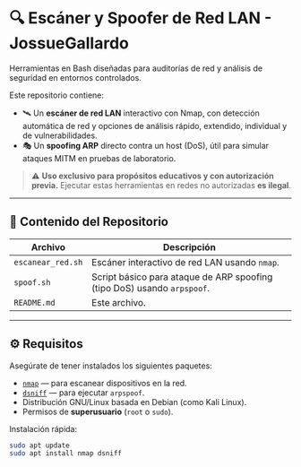 # 🔍 Escáner y Spoofer de Red LAN - JossueGallardo

Herramientas en Bash diseñadas para auditorías de red y análisis de seguridad en entornos controlados.

Este repositorio contiene:

- 🛰️ Un **escáner de red LAN** interactivo con Nmap, con detección automática de red y opciones de análisis rápido, extendido, individual y de vulnerabilidades.
- 🎭 Un **spoofing ARP** directo contra un host (DoS), útil para simular ataques MITM en pruebas de laboratorio.

> ⚠️ **Uso exclusivo para propósitos educativos y con autorización previa.**
> Ejecutar estas herramientas en redes no autorizadas **es ilegal**.

---

## 📁 Contenido del Repositorio

| Archivo           | Descripción                                                                 |
|------------------|-----------------------------------------------------------------------------|
| `escanear_red.sh`| Escáner interactivo de red LAN usando `nmap`.                              |
| `spoof.sh`       | Script básico para ataque de ARP spoofing (tipo DoS) usando `arpspoof`.     |
| `README.md`      | Este archivo.                                                              |

---

## ⚙️ Requisitos

Asegúrate de tener instalados los siguientes paquetes:

- [`nmap`](https://nmap.org) — para escanear dispositivos en la red.
- [`dsniff`](https://linux.die.net/man/8/arpspoof) — para ejecutar `arpspoof`.
- Distribución GNU/Linux basada en Debian (como Kali Linux).
- Permisos de **superusuario** (`root` o `sudo`).

Instalación rápida:

```bash
sudo apt update
sudo apt install nmap dsniff
